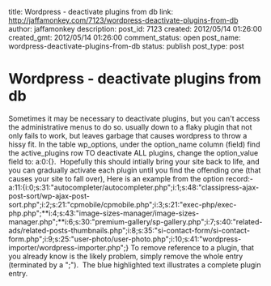 title: Wordpress - deactivate plugins from db
link: http://jaffamonkey.com/7123/wordpress-deactivate-plugins-from-db
author: jaffamonkey
description: 
post_id: 7123
created: 2012/05/14 01:26:00
created_gmt: 2012/05/14 01:26:00
comment_status: open
post_name: wordpress-deactivate-plugins-from-db
status: publish
post_type: post

# Wordpress - deactivate plugins from db

Sometimes it may be necessary to deactivate plugins, but you can't access the administrative menus to do so. usually down to a flaky plugin that not only fails to work, but leaves garbage that causes wordpress to throw a hissy fit. In the table wp_options, under the option_name column (field) find the active_plugins row TO deactivate ALL plugins, change the option_value field to: a:0:{}.  Hopefully this should intially bring your site back to life, and you can gradually activate each plugin until you find the offending one (that causes your site to fall over), Here is an example from the option record:- a:11:{i:0;s:31:"autocompleter/autocompleter.php";i:1;s:48:"classipress-ajax-post-sort/wp-ajax-post-sort.php";i:2;s:21:"cpmobile/cpmobile.php";i:3;s:21:"exec-php/exec-php.php";**i:4;s:43:"image-sizes-manager/image-sizes-manager.php";**i:6;s:30:"premium-gallery/sp-gallery.php";i:7;s:40:"related-ads/related-posts-thumbnails.php";i:8;s:35:"si-contact-form/si-contact-form.php";i:9;s:25:"user-photo/user-photo.php";i:10;s:41:"wordpress-importer/wordpress-importer.php";} To remove reference to a plugin, that you already know is the likely problem, simply remove the whole entry (terminated by a ";").  The blue highlighted text illustrates a complete plugin entry.